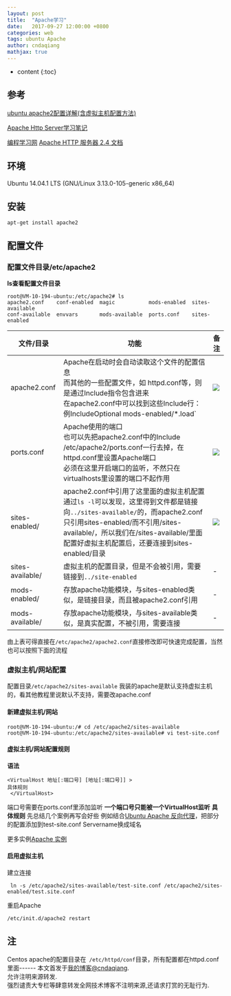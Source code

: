 ```yaml
---
layout: post
title:  "Apache学习"
date:   2017-09-27 12:00:00 +0800
categories: web
tags: ubuntu Apache 
author: cndaqiang
mathjax: true
---
```

* content
{:toc}






## 参考
[ubuntu apache2配置详解(含虚拟主机配置方法)](http://www.cnblogs.com/ylan2009/archive/2012/02/25/2368028.html)

[Apache Http Server学习笔记](https://my.oschina.net/aiheng1988/blog/146967)

[编程学习网](http://www.phpxs.com/post/apache/)
[Apache HTTP 服务器 2.4 文档](https://httpd.apache.org/docs/2.4/zh-cn/)
## 环境
Ubuntu 14.04.1 LTS (GNU/Linux 3.13.0-105-generic x86_64)
## 安装
```
apt-get install apache2
```
## 配置文件
### 配置文件目录/etc/apache2
**ls查看配置文件目录**
```
root@VM-10-194-ubuntu:/etc/apache2# ls
apache2.conf    conf-enabled  magic           mods-enabled  sites-available
conf-available  envvars       mods-available  ports.conf    sites-enabled
```
 
文件/目录| 功能|备注
-|-|-
apache2.conf | Apache在启动时会自动读取这个文件的配置信息<br>而其他的一些配置文件，如 httpd.conf等，则是通过Include指令包含进来<br>在apache2.conf中可以找到这些Include行：例IncludeOptional mods-enabled/*.load`|![](http://upload-images.jianshu.io/upload_images/4575564-48466fca0211fecf.png?imageMogr2/auto-orient/strip%7CimageView2/2/w/1240)
ports.conf |Apache使用的端口<br>也可以先把apache2.conf中的Include /etc/apache2/ports.conf一行去掉，在httpd.conf里设置Apache端口<br>必须在这里开启端口的监听，不然只在virtualhosts里设置的端口不起作用 |![](http://upload-images.jianshu.io/upload_images/4575564-30d6b6f0aed3410a.png?imageMogr2/auto-orient/strip%7CimageView2/2/w/1240)
sites-enabled/|apache2.conf中引用了这里面的虚拟主机配置<br>通过`ls -l`可以发现，这里得到文件都是链接向`../sites-available/`的，而apache2.conf只引用sites-enabled/而不引用/sites-available/，所以我们在/sites-available/里面配置好虚拟主机配置后，还要连接到sites-enabled/目录 | ![](http://upload-images.jianshu.io/upload_images/4575564-847b3ff3a074e87f.png?imageMogr2/auto-orient/strip%7CimageView2/2/w/1240)
sites-available/ |虚拟主机的配置目录，但是不会被引用，需要链接到`../site-enabled`|-
mods-enabled/ | 存放apache功能模块，与sites-enabled类似，是链接目录，而且被apache2.conf引用|-
mods-available/|存放apache功能模块，与sites-available类似，是真实配置，不被引用，需要连接|-


由上表可得直接在`/etc/apache2/apache2.conf`直接修改即可快速完成配置，当然也可以按照下面的流程

### 虚拟主机/网站配置

配置目录`/etc/apache2/sites-available`
我装的apache是默认支持虚拟主机的，看其他教程里说默认不支持，需要改apache.conf

#### 新建虚拟主机/网站
```
root@VM-10-194-ubuntu:/# cd /etc/apache2/sites-available
root@VM-10-194-ubuntu:/etc/apache2/sites-available# vi test-site.conf
```
#### 虚拟主机/网站配置规则
**语法**
```
<VirtualHost 地址[:端口号] [地址[:端口号]] >
具体规则
 </VirtualHost>
```

端口号需要在ports.conf里添加监听
**一个端口号只能被一个VirtualHost监听**
**具体规则**
先总结几个案例再写会好些
例如结合[Ubuntu Apache 反向代理](/2017/09/27/apache-proxy/)，把<VirtualHost>部分的配置添加到test-site.conf Servername换成域名

更多实例[Apache 实例](/2017/09/27/apache-conf/)



#### 启用虚拟主机
建立连接
```
 ln -s /etc/apache2/sites-available/test-site.conf /etc/apache2/sites-enabled/test.site.conf
```

重启Apache
```
/etc/init.d/apache2 restart
```
## 注
Centos apache的配置目录在` /etc/httpd/conf`目录，所有配置都在httpd.conf里面------
本文首发于[我的博客@cndaqiang](https://cndaqiang.github.io/).<br>
允许注明来源转发.<br>
强烈谴责大专栏等肆意转发全网技术博客不注明来源,还请求打赏的无耻行为.

